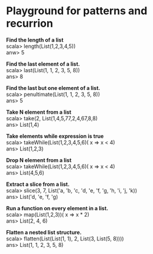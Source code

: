 # Playground for patterns and recurrion

**Find the length of a list** <br/>
scala> length(List(1,2,3,4,5)) <br/>
anw> 5

**Find the last element of a list.** <br/>
scala> last(List(1, 1, 2, 3, 5, 8))  <br/>
ans> 8

**Find the last but one element of a list.** <br/>
scala> penultimate(List(1, 1, 2, 3, 5, 8)) <br/>
ans> 5

**Take N element from a list** <br/>
scala> take(2, List(1,4,5,77,2,4,67,8,8)  <br/>
ans> List(1,4)

**Take elements while expression is true** <br/>
scala> takeWhile(List(1,2,3,4,5,6)( x => x < 4)  <br/>
ans> List(1,2,3)

**Drop N element from a list** <br/>
scala> takeWhile(List(1,2,3,4,5,6)( x => x < 4)  <br/>
ans> List(4,5,6)

**Extract a slice from a list.** <br/>
scala> slice(3, 7, List('a, 'b, 'c, 'd, 'e, 'f, 'g, 'h, 'i, 'j, 'k))  <br/>
ans> List('d, 'e, 'f, 'g)

**Run a function on every element in a list.** <br/>
scala> map(List(1,2,3))( x => x * 2) <br/>
ans> List(2, 4, 6) <br/>

**Flatten a nested list structure.** <br/>
scala> flatten(List(List(1, 1), 2, List(3, List(5, 8)))) <br/>
ans> List(1, 1, 2, 3, 5, 8) <br/>

